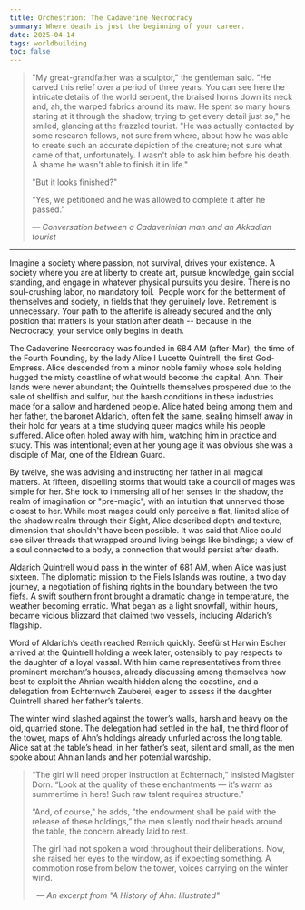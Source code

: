 ```yaml
---
title: Orchestrion: The Cadaverine Necrocracy
summary: Where death is just the beginning of your career.
date: 2025-04-14
tags: worldbuilding
toc: false
---
```

<blockquote>
  <p>
    "My great-grandfather was a sculptor," the gentleman said. "He carved this relief over a period of three years. You can see here the intricate details of the world serpent, the braised horns down its neck and, ah, the warped fabrics around its maw. He spent so many hours staring at it through the shadow, trying to get every detail just so," he smiled, glancing at the frazzled tourist. "He was actually contacted by some research fellows, not sure from where, about how he was able to create such an accurate depiction of the creature; not sure what came of that, unfortunately. I wasn't able to ask him before his death. A shame he wasn't able to finish it in life."
  </p>
  
  <p>"But it looks finished?"</p>
  
  <p>"Yes, we petitioned and he was allowed to complete it after he passed."</p>

  <cite>— Conversation between a Cadaverinian man and an Akkadian tourist</cite>
</blockquote>

<hr/>

Imagine a society where passion, not survival, drives your existence. A society where you are at liberty to create art, pursue knowledge, gain social standing, and engage in whatever physical pursuits you desire. There is no soul-crushing labor, no mandatory toil.  People work for the betterment of themselves and society, in fields that they genuinely love. Retirement is unnecessary. Your path to the afterlife is already secured and the only position that matters is your station after death -- because in the Necrocracy, your service only begins in death.

The Cadaverine Necrocracy was founded in 684 AM (after-Mar), the time of the Fourth Founding, by the lady Alice I Lucette Quintrell, the first God-Empress. Alice descended from a minor noble family whose sole holding hugged the misty coastline of what would become the capital, Ahn. Their lands were never abundant; the Quintrells themselves prospered due to the sale of shellfish and sulfur, but the harsh conditions in these industries made for a sallow and hardened people. Alice hated being among them and her father, the baronet Aldarich, often felt the same, sealing himself away in their hold for years at a time studying queer magics while his people suffered. Alice often holed away with him, watching him in practice and study. This was intentional; even at her young age it was obvious she was a disciple of Mar, one of the Eldrean Guard.

By twelve, she was advising and instructing her father in all magical matters. At fifteen, dispelling storms that would take a council of mages was simple for her. She took to immersing all of her senses in the shadow, the realm of imagination or "pre-magic", with an intuition that unnerved those closest to her. While most mages could only perceive a flat, limited slice of the shadow realm through their Sight, Alice described depth and texture, dimension that shouldn't have been possible. It was said that Alice could see silver threads that wrapped around living beings like bindings; a view of a soul connected to a body, a connection that would persist after death.

Aldarich Quintrell would pass in the winter of 681 AM, when Alice was just sixteen. The diplomatic mission to the Fiels Islands was routine, a two day journey, a negotiation of fishing rights in the boundary between the two fiefs. A swift southern front brought a dramatic change in temperature, the weather becoming erratic. What began as a light snowfall, within hours, became vicious blizzard that claimed two vessels, including Aldarich’s flagship.

Word of Aldarich’s death reached Remich quickly. Seefürst Harwin Escher arrived at the Quintrell holding a week later, ostensibly to pay respects to the daughter of a loyal vassal. With him came representatives from three prominent merchant’s houses, already discussing among themselves how best to exploit the Ahnian wealth hidden along the coastline, and a delegation from Echternwch Zauberei, eager to assess if the daughter Quintrell shared her father’s talents.

The winter wind slashed against the tower’s walls, harsh and heavy on the old, quarried stone. The delegation had settled in the hall, the third floor of the tower, maps of Ahn’s holdings already unfurled across the long table. Alice sat at the table’s head, in her father’s seat, silent and small, as the men spoke about Ahnian lands and her potential wardship.

<blockquote><p>“The girl will need proper instruction at Echternach,” insisted Magister Dorn. “Look at the quality of these enchantments — it’s warm as summertime in here! Such raw talent requires structure.”
  </p><p>“And, of course," he adds, "the endowment shall be paid with the release of these holdings,” the men silently nod their heads around the table, the concern already laid to rest.</p><p>The girl had not spoken a word throughout their deliberations. Now, she raised her eyes to the window, as if expecting something. A commotion rose from below the tower, voices carrying on the winter wind.</p>
  <cite>— An excerpt from "A History of Ahn: Illustrated" </cite>
</blockquote>